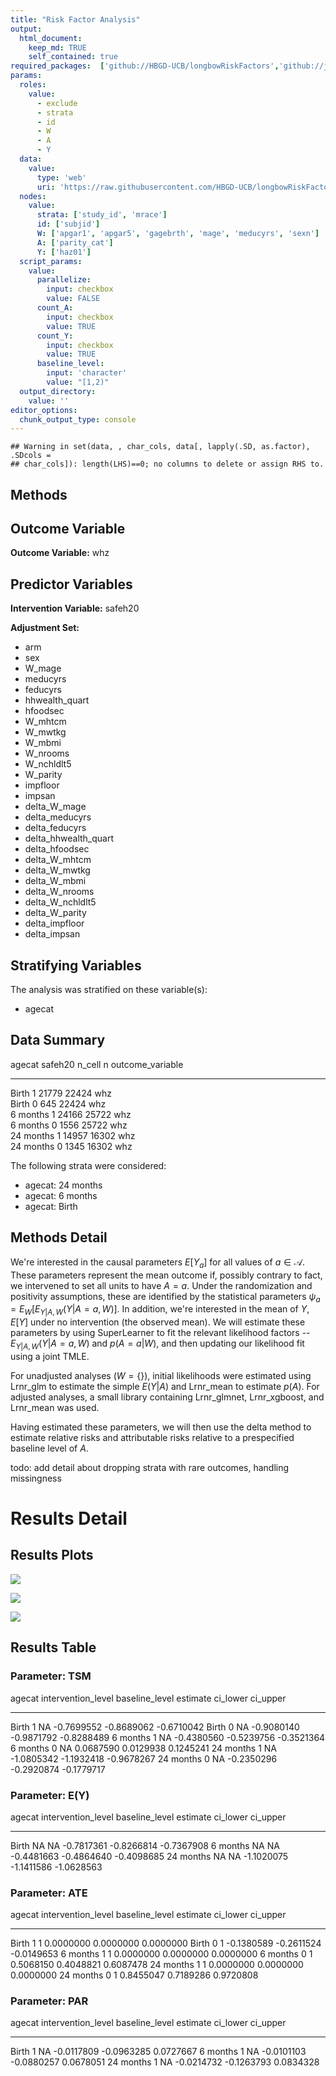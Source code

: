 ```yaml
---
title: "Risk Factor Analysis"
output: 
  html_document:
    keep_md: TRUE
    self_contained: true
required_packages:  ['github://HBGD-UCB/longbowRiskFactors','github://jeremyrcoyle/skimr@vector_types', 'github://tlverse/delayed']
params:
  roles:
    value:
      - exclude
      - strata
      - id
      - W
      - A
      - Y
  data: 
    value: 
      type: 'web'
      uri: 'https://raw.githubusercontent.com/HBGD-UCB/longbowRiskFactors/master/inst/sample_data/birthwt_data.rdata'
  nodes:
    value:
      strata: ['study_id', 'mrace']
      id: ['subjid']
      W: ['apgar1', 'apgar5', 'gagebrth', 'mage', 'meducyrs', 'sexn']
      A: ['parity_cat']
      Y: ['haz01']
  script_params:
    value:
      parallelize:
        input: checkbox
        value: FALSE
      count_A:
        input: checkbox
        value: TRUE
      count_Y:
        input: checkbox
        value: TRUE        
      baseline_level:
        input: 'character'
        value: "[1,2)"
  output_directory:
    value: ''
editor_options: 
  chunk_output_type: console
---
```







```
## Warning in set(data, , char_cols, data[, lapply(.SD, as.factor), .SDcols =
## char_cols]): length(LHS)==0; no columns to delete or assign RHS to.
```

## Methods
## Outcome Variable

**Outcome Variable:** whz

## Predictor Variables

**Intervention Variable:** safeh20

**Adjustment Set:**

* arm
* sex
* W_mage
* meducyrs
* feducyrs
* hhwealth_quart
* hfoodsec
* W_mhtcm
* W_mwtkg
* W_mbmi
* W_nrooms
* W_nchldlt5
* W_parity
* impfloor
* impsan
* delta_W_mage
* delta_meducyrs
* delta_feducyrs
* delta_hhwealth_quart
* delta_hfoodsec
* delta_W_mhtcm
* delta_W_mwtkg
* delta_W_mbmi
* delta_W_nrooms
* delta_W_nchldlt5
* delta_W_parity
* delta_impfloor
* delta_impsan

## Stratifying Variables

The analysis was stratified on these variable(s):

* agecat

## Data Summary

agecat      safeh20    n_cell       n  outcome_variable 
----------  --------  -------  ------  -----------------
Birth       1           21779   22424  whz              
Birth       0             645   22424  whz              
6 months    1           24166   25722  whz              
6 months    0            1556   25722  whz              
24 months   1           14957   16302  whz              
24 months   0            1345   16302  whz              


The following strata were considered:

* agecat: 24 months
* agecat: 6 months
* agecat: Birth



## Methods Detail

We're interested in the causal parameters $E[Y_a]$ for all values of $a \in \mathcal{A}$. These parameters represent the mean outcome if, possibly contrary to fact, we intervened to set all units to have $A=a$. Under the randomization and positivity assumptions, these are identified by the statistical parameters $\psi_a=E_W[E_{Y|A,W}(Y|A=a,W)]$.  In addition, we're interested in the mean of $Y$, $E[Y]$ under no intervention (the observed mean). We will estimate these parameters by using SuperLearner to fit the relevant likelihood factors -- $E_{Y|A,W}(Y|A=a,W)$ and $p(A=a|W)$, and then updating our likelihood fit using a joint TMLE.

For unadjusted analyses ($W=\{\}$), initial likelihoods were estimated using Lrnr_glm to estimate the simple $E(Y|A)$ and Lrnr_mean to estimate $p(A)$. For adjusted analyses, a small library containing Lrnr_glmnet, Lrnr_xgboost, and Lrnr_mean was used.

Having estimated these parameters, we will then use the delta method to estimate relative risks and attributable risks relative to a prespecified baseline level of $A$.

todo: add detail about dropping strata with rare outcomes, handling missingness







# Results Detail

## Results Plots
![](/tmp/47b120e3-de0b-48a4-b89e-4c236eada5dd/f4ea153b-012c-43f5-9b10-e137b043f975/REPORT_files/figure-html/plot_tsm-1.png)<!-- -->



![](/tmp/47b120e3-de0b-48a4-b89e-4c236eada5dd/f4ea153b-012c-43f5-9b10-e137b043f975/REPORT_files/figure-html/plot_ate-1.png)<!-- -->



![](/tmp/47b120e3-de0b-48a4-b89e-4c236eada5dd/f4ea153b-012c-43f5-9b10-e137b043f975/REPORT_files/figure-html/plot_par-1.png)<!-- -->

## Results Table

### Parameter: TSM


agecat      intervention_level   baseline_level      estimate     ci_lower     ci_upper
----------  -------------------  ---------------  -----------  -----------  -----------
Birth       1                    NA                -0.7699552   -0.8689062   -0.6710042
Birth       0                    NA                -0.9080140   -0.9871792   -0.8288489
6 months    1                    NA                -0.4380560   -0.5239756   -0.3521364
6 months    0                    NA                 0.0687590    0.0129938    0.1245241
24 months   1                    NA                -1.0805342   -1.1932418   -0.9678267
24 months   0                    NA                -0.2350296   -0.2920874   -0.1779717


### Parameter: E(Y)


agecat      intervention_level   baseline_level      estimate     ci_lower     ci_upper
----------  -------------------  ---------------  -----------  -----------  -----------
Birth       NA                   NA                -0.7817361   -0.8266814   -0.7367908
6 months    NA                   NA                -0.4481663   -0.4864640   -0.4098685
24 months   NA                   NA                -1.1020075   -1.1411586   -1.0628563


### Parameter: ATE


agecat      intervention_level   baseline_level      estimate     ci_lower     ci_upper
----------  -------------------  ---------------  -----------  -----------  -----------
Birth       1                    1                  0.0000000    0.0000000    0.0000000
Birth       0                    1                 -0.1380589   -0.2611524   -0.0149653
6 months    1                    1                  0.0000000    0.0000000    0.0000000
6 months    0                    1                  0.5068150    0.4048821    0.6087478
24 months   1                    1                  0.0000000    0.0000000    0.0000000
24 months   0                    1                  0.8455047    0.7189286    0.9720808


### Parameter: PAR


agecat      intervention_level   baseline_level      estimate     ci_lower    ci_upper
----------  -------------------  ---------------  -----------  -----------  ----------
Birth       1                    NA                -0.0117809   -0.0963285   0.0727667
6 months    1                    NA                -0.0101103   -0.0880257   0.0678051
24 months   1                    NA                -0.0214732   -0.1263793   0.0834328
